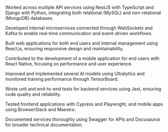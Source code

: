 Worked across multiple API services using NestJS with TypeScript and Django with Python, integrating both relational (MySQL) and non-relational (MongoDB) databases.

Developed internal microservices connected through WebSockets and Kafka to enable real-time communication and event-driven workflows.

Built web applications for both end users and internal management using React.js, ensuring responsive design and maintainability.

Contributed to the development of a mobile application for end users with React Native, focusing on performance and user experience.

Improved and implemented several AI models using Ultralytics and monitored training performance through TensorBoard.

Wrote unit and end-to-end tests for backend services using Jest, ensuring code quality and reliability.

Tested frontend applications with Cypress and Playwright, and mobile apps using BrowserStack and Maestro.

Documented services thoroughly using Swagger for APIs and Docusaurus for broader technical documentation.
